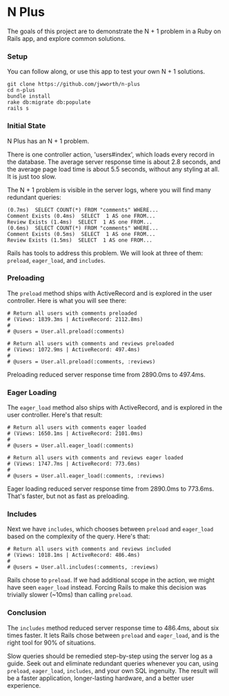 # N Plus

The goals of this project are to demonstrate the N + 1 problem in a Ruby on Rails app, and explore common solutions.

### Setup

You can follow along, or use this app to test your own N + 1 solutions.

```
git clone https://github.com/jwworth/n-plus
cd n-plus
bundle install
rake db:migrate db:populate
rails s
```

### Initial State

N Plus has an N + 1 problem.

There is one controller action, 'users#index', which loads every record in the database. The average server response time is about 2.8 seconds, and the average page load time is about 5.5 seconds, without any styling at all. It is just too slow.

The N + 1 problem is visible in the server logs, where you will find many redundant queries:

    (0.7ms)  SELECT COUNT(*) FROM "comments" WHERE...
    Comment Exists (0.4ms)  SELECT  1 AS one FROM...
    Review Exists (1.4ms)  SELECT  1 AS one FROM...
    (0.6ms)  SELECT COUNT(*) FROM "comments" WHERE...
    Comment Exists (0.5ms)  SELECT  1 AS one FROM...
    Review Exists (1.5ms)  SELECT  1 AS one FROM...

Rails has tools to address this problem. We will look at three of them: `preload`, `eager_load`, and `includes`.

### Preloading

The `preload` method ships with ActiveRecord and is explored in the user controller. Here is what you will see there:

    # Return all users with comments preloaded
    # (Views: 1839.3ms | ActiveRecord: 2112.8ms)
    #
    # @users = User.all.preload(:comments)

    # Return all users with comments and reviews preloaded
    # (Views: 1072.9ms | ActiveRecord: 497.4ms)
    #
    # @users = User.all.preload(:comments, :reviews)

Preloading reduced server response time from 2890.0ms to 497.4ms.

### Eager Loading

The `eager_load` method also ships with ActiveRecord, and is explored in the user controller. Here's that result:

    # Return all users with comments eager loaded
    # (Views: 1650.1ms | ActiveRecord: 2101.0ms)
    #
    # @users = User.all.eager_load(:comments)

    # Return all users with comments and reviews eager loaded
    # (Views: 1747.7ms | ActiveRecord: 773.6ms)
    #
    # @users = User.all.eager_load(:comments, :reviews)

Eager loading reduced server response time from 2890.0ms to 773.6ms. That's faster, but not as fast as preloading.

### Includes

Next we have `includes`, which chooses between `preload` and `eager_load` based on the complexity of the query. Here's that:

    # Return all users with comments and reviews included
    # (Views: 1018.1ms | ActiveRecord: 486.4ms)
    #
    # @users = User.all.includes(:comments, :reviews)

Rails chose to `preload`. If we had additional scope in the action, we might have seen `eager_load` instead. Forcing Rails to make this decision was trivially slower (~10ms) than calling `preload`.

### Conclusion

The `includes` method reduced server response time to 486.4ms, about six times faster. It lets Rails chose between `preload` and `eager_load`, and is the right tool for 90% of situations.

Slow queries should be remedied step-by-step using the server log as a guide. Seek out and eliminate redundant queries whenever you can, using `preload`, `eager_load`, `includes`, and your own SQL ingenuity. The result will be a faster application, longer-lasting hardware, and a better user experience.
